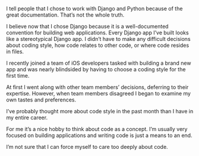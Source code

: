 

I tell people that I chose to work with Django and Python because of the great documentation. That’s not the
whole truth.

I believe now that I chose Django because it is a well-documented convention for building web applications.
Every Django app I’ve built looks like a stereotypical Django app. I didn’t have to make any difficult
decisions about coding style, how code relates to other code, or where code resides in files.

I recently joined a team of iOS developers tasked with building a brand new app and was nearly blindsided by
having to choose a coding style for the first time.

At first I went along with other team members’ decisions, deferring to their expertise. However, when team
members disagreed I began to examine my own tastes and preferences.

I’ve probably thought more about code style in the past month than I have in my entire career.

For me it’s a nice hobby to think about code as a concept. I’m usually very focused on building
applications and writing code is just a means to an end.

I’m not sure that I can force myself to care too deeply about code.